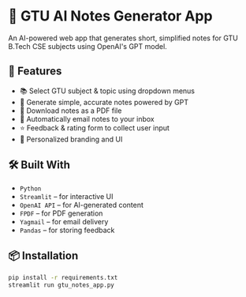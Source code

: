 # 📘 GTU AI Notes Generator App

An AI-powered web app that generates short, simplified notes for GTU B.Tech CSE subjects using OpenAI's GPT model.

## 🚀 Features

- 📚 Select GTU subject & topic using dropdown menus
- 🤖 Generate simple, accurate notes powered by GPT
- 📄 Download notes as a PDF file
- 📧 Automatically email notes to your inbox
- ⭐ Feedback & rating form to collect user input
- 🎨 Personalized branding and UI

## 🛠️ Built With

- `Python`
- `Streamlit` – for interactive UI
- `OpenAI API` – for AI-generated content
- `FPDF` – for PDF generation
- `Yagmail` – for email delivery
- `Pandas` – for storing feedback

## 📦 Installation

```bash
pip install -r requirements.txt
streamlit run gtu_notes_app.py

